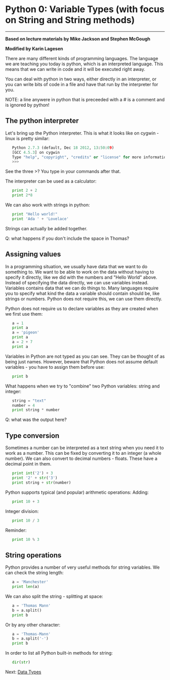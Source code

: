 # Python 0: Variable Types (with focus on String and String methods)

* * * * *

**Based on lecture materials by Mike Jackson and Stephen McGough**

**Modified by Karin Lagesen**

There are many different kinds of programming languages. The language we are teaching you today is python, which is an interpreted language. This means that we can write in code and it will be executed right away. 

You can deal with python in two ways, either directly in an interpreter, or you can write bits of code in a file and have that run by the interpreter for you. 

NOTE: a line anywere in python that is preceeded with a # is a comment and is ignored by python!

## The python interpreter

Let's bring up the Python interpreter. This is what it looks like on cygwin - linux is pretty similar:
```python
   Python 2.7.3 (default, Dec 18 2012, 13:50:09)
   [GCC 4.5.3] on cygwin
   Type "help", "copyright", "credits" or "license" for more information.
   >>>
```
See the three >? You type in your commands after that.

The interpreter can be used as a calculator:

```python
   print 2 + 2
   print 2*8
```

We can also work with strings in python:

```python
   print "Hello world!"
   print 'Ada ' + 'Lovelace'
```
Strings can actually be added together.

Q: what happens if you don't include the space in Thomas?


## Assigning values

In a programming situation, we usually have data that we want to do something to. We want to be able to work on the data without having to specify it directly, like we did with the numbers and "Hello World" above. Instead of specifying the data directly, we can use variables instead. Variables contains data that we can do things to. Many languages require you to specify what kind the data a variable should contain should be, like strings or numbers. Python does not require this, we can use them directly.

Python does not require us to declare variables as they are created when we first use them:
```python
   a = 1
   print a
   a = 'pigeon'
   print a
   a = 2 + 7 
   print a
```

Variables in Python are not typed as you can see. They can be thought of as being just names. However, beware that Python does not assume default variables - you have to assign them before use:
```python
   print b
```

What happens when we try to "combine" two Python variables: string and integer:
```python
   string = "text"
   number = 4
   print string * number 
```
Q: what was the output here?

## Type conversion

Sometimes a number can be interpreted as a text string when you need it to work as a number. This can be fixed by converting it to an integer (a whole number). We can also convert to decimal numbers - floats. These have a decimal point in them.

```python
   print int('2') + 3
   print '2' + str('3')
   print string + str(number)
```

Python supports typical (and popular) arithmetic operations: 
Adding:
```python
   print 10 + 3
```

Integer division:
```python
   print 10 / 3
```

Reminder:
```python
   print 10 % 3
```




## String operations

Python provides a number of very useful methods for string variables.
We can check the string length:

```python
   a = 'Manchester'
   print len(a)
```

We can also split the string - splitting at space:
```python
   a = 'Thomas Mann'
   b = a.split()
   print b
```

Or by any other character:
```python
   a = 'Thomas-Mann'
   b = a.split('-')
   print b
```


In order to list all Python built-in methods for string:
```python
   dir(str)
```



Next: [Data Types](1_Data_Types.md)
